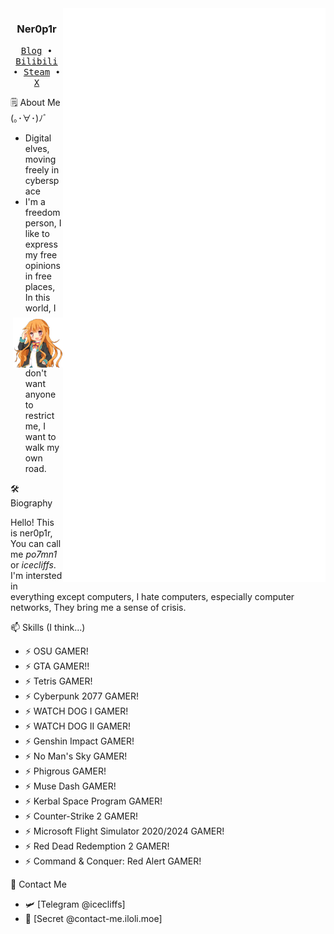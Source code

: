 <div align="right">
  <img align='right' src='/github-metrics.svg' width='420px'>
  <img align='right' src='/anilist.svg' width='420px'>
  <img align='right' src='https://github.com/icecliffs/icecliffs/blob/master/assets/Amatsuka-Mao.png' width='80px'>  
</div>
<div align="left">
  <h3 align="center"> Ner0p1r </h3>
  <p align="center">
    <samp>
      <a href="https://iloli.moe/">Blog</a> ∙
      <a href="https://space.bilibili.com/28645589">Bilibili</a> ∙
      <a href="https://steamcommunity.com/id/icecliffs">Steam</a> ∙
      <a href="https://x.com/icecliffs">X</a>
    </samp>
  </p>
  <p align="left">
  🗒 About Me (｡･∀･)ﾉﾞ
  </p>
  
  - Digital elves, moving freely in cyberspace
  - I'm a freedom person, I like to express my free opinions in free places, In this world, I don't want anyone to restrict me, I want to walk my own road.
  
  <p align="left">
  🛠 Biography
  </p>
  
  Hello! This is ner0p1r, You can call me *po7mn1* or *icecliffs*. I'm intersted in everything except computers, I hate computers, especially computer networks, They bring me a sense of crisis.
  
  <p align="left">
  📫 Skills (I think...)
  </p>
  
  - ⚡ OSU GAMER!
  - ⚡ GTA GAMER!!
  - ⚡ Tetris GAMER!
  - ⚡ Cyberpunk 2077 GAMER!
  - ⚡ WATCH DOG I GAMER!
  - ⚡ WATCH DOG II GAMER!
  - ⚡ Genshin Impact GAMER!
  - ⚡ No Man's Sky GAMER!
  - ⚡ Phigrous GAMER!
  - ⚡ Muse Dash GAMER!
  - ⚡ Kerbal Space Program GAMER!
  - ⚡ Counter-Strike 2 GAMER!
  - ⚡ Microsoft Flight Simulator 2020/2024 GAMER!
  - ⚡ Red Dead Redemption 2 GAMER!
  - ⚡ Command & Conquer: Red Alert GAMER!
  
  <p align="left">
  📧 Contact Me
  </p>
  
  - 🛩️ [Telegram @icecliffs]
  - 🔗 [Secret @contact-me.iloli.moe]
  
</div>
